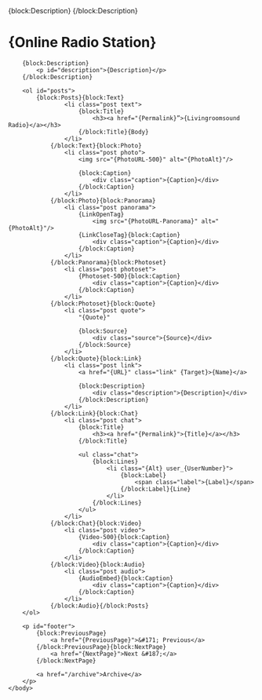 <html>
    <head>
<!-- BEGINS: AUTO-GENERATED Museter CODE -->
<!-- unlimited Radio Hosting Museter.com plans start at $6.95 visit http://www.museter.com -->
<script type="text/javascript" src="http://www.museter.com/mrp.js"></script>
<script type="text/javascript">
MRP.insert({
'url':'http://orion.shoutca.st:8347/stream',
'codec':'mp3',
'volume':100,
'autoplay':true,
'buffering':5,
'title':'',
'bgcolor':'#FFFFFF',
'skin':'substream',
'width':180,
'height':30
});
</script>
<!-- ENDS: BEGINS: AUTO-GENERATED Museter CODE -->
        <title>{Livingroomsound Radio}</title>
        <link rel="shortcut icon" href="{Favicon}">
        <link rel="alternate" type="application/rss+xml" href="{RSS}">
        {block:Description}
            <meta name="description" content="{MetaDescription}" />
        {/block:Description}
    </head>
    <body>
        <h1>{Online Radio Station}</h1>

        {block:Description}
            <p id="description">{Description}</p>
        {/block:Description}

        <ol id="posts">
            {block:Posts}{block:Text}
                    <li class="post text">
                        {block:Title}
                            <h3><a href="{Permalink}”>{Livingroomsound Radio}</a></h3>
                        {/block:Title}{Body}
                    </li>
                {/block:Text}{block:Photo}
                    <li class="post photo">
                        <img src="{PhotoURL-500}" alt="{PhotoAlt}"/>

                        {block:Caption}
                            <div class="caption">{Caption}</div>
                        {/block:Caption}
                    </li>
                {/block:Photo}{block:Panorama}
                    <li class="post panorama">
                        {LinkOpenTag}
                            <img src="{PhotoURL-Panorama}" alt="{PhotoAlt}"/>
                        {LinkCloseTag}{block:Caption}
                            <div class="caption">{Caption}</div>
                        {/block:Caption}
                    </li>
                {/block:Panorama}{block:Photoset}
                    <li class="post photoset">
                        {Photoset-500}{block:Caption}
                            <div class="caption">{Caption}</div>
                        {/block:Caption}
                    </li>
                {/block:Photoset}{block:Quote}
                    <li class="post quote">
                        "{Quote}"

                        {block:Source}
                            <div class="source">{Source}</div>
                        {/block:Source}
                    </li>
                {/block:Quote}{block:Link}
                    <li class="post link">
                        <a href="{URL}" class="link" {Target}>{Name}</a>

                        {block:Description}
                            <div class="description">{Description}</div>
                        {/block:Description}
                    </li>
                {/block:Link}{block:Chat}
                    <li class="post chat">
                        {block:Title}
                            <h3><a href="{Permalink}">{Title}</a></h3>
                        {/block:Title}

                        <ul class="chat">
                            {block:Lines}
                                <li class="{Alt} user_{UserNumber}">
                                    {block:Label}
                                        <span class="label">{Label}</span>
                                    {/block:Label}{Line}
                                </li>
                            {/block:Lines}
                        </ul>
                    </li>
                {/block:Chat}{block:Video}
                    <li class="post video">
                        {Video-500}{block:Caption}
                            <div class="caption">{Caption}</div>
                        {/block:Caption}
                    </li>
                {/block:Video}{block:Audio}
                    <li class="post audio">
                        {AudioEmbed}{block:Caption}
                            <div class="caption">{Caption}</div>
                        {/block:Caption}
                    </li>
                {/block:Audio}{/block:Posts}
        </ol>

        <p id="footer">
            {block:PreviousPage}
                <a href="{PreviousPage}">&#171; Previous</a>
            {/block:PreviousPage}{block:NextPage}
                <a href="{NextPage}">Next &#187;</a>
            {/block:NextPage}

            <a href="/archive">Archive</a>
        </p>
    </body>
</html>
